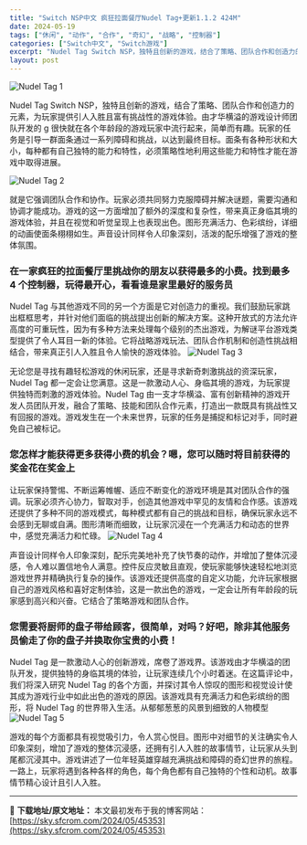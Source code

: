```yaml
---
title: "Switch NSP中文 疯狂拉面餐厅Nudel Tag+更新1.1.2 424M"
date: 2024-05-19
tags: ["休闲", "动作", "合作", "奇幻", "战略", "控制器"]
categories: ["Switch中文", "Switch游戏"]
excerpt: "Nudel Tag Switch NSP，独特且创新的游戏，结合了策略、团队合作和创造力的元素，为玩家提供引人入胜且富有挑战性的游戏体验。由才华横溢的游戏设计师团队开发的 g 很快就在各个年龄段的游戏玩家中流行起来，简单而有趣。玩家的任务是引导一群面条通过一系列障碍和挑战，以达到最终目标。面条有各种&hellip;"
layout: post
---
```


<img src="https://sky.sfcrom.com/wp-content/uploads/2024/05/20240519110740-8473d.jpeg" alt="Nudel Tag 1" />

Nudel Tag Switch NSP，独特且创新的游戏，结合了策略、团队合作和创造力的元素，为玩家提供引人入胜且富有挑战性的游戏体验。由才华横溢的游戏设计师团队开发的 g 很快就在各个年龄段的游戏玩家中流行起来，简单而有趣。玩家的任务是引导一群面条通过一系列障碍和挑战，以达到最终目标。面条有各种形状和大小，每种都有自己独特的能力和特性，必须策略性地利用这些能力和特性才能在游戏中取得进展。

<img src="https://sky.sfcrom.com/wp-content/uploads/2024/05/20240519110743-82c75.jpeg" alt="Nudel Tag 2" />

<span>就是它强调团队合作和协作。玩家必须共同努力克服障碍并解决谜题，需要沟通和协调才能成功。游戏的这一方面增加了额外的深度和复杂性，带来真正身临其境的游戏体验，并且在视觉和听觉呈现上也表现出色。图形充满活力、色彩缤纷，详细的动画使面条栩栩如生。声音设计同样令人印象深刻，活泼的配乐增强了游戏的整体氛围。</span>
<h3><span>在一家疯狂的拉面餐厅里挑战你的朋友以获得最多的小费。找到最多 4 个控制器，玩得最开心，看看谁是家里最好的服务员</span></h3>
<span>Nudel Tag 与其他游戏不同的另一个方面是它对创造力的重视。我们鼓励玩家跳出框框思考，并针对他们面临的挑战提出创新的解决方案。这种开放式的方法允许高度的可重玩性，因为有多种方法来处理每个级别的杰出游戏，为解谜平台游戏类型提供了令人耳目一新的体验。它将战略游戏玩法、团队合作机制和创造性挑战相结合，带来真正引人入胜且令人愉快的游戏体验。</span>

<img src="https://sky.sfcrom.com/wp-content/uploads/2024/05/20240519110745-ed4ef.jpeg" alt="Nudel Tag 3" />

<span>无论您是寻找有趣轻松游戏的休闲玩家，还是寻求新奇刺激挑战的资深玩家，Nudel Tag 都一定会让您满意。这是一款激动人心、身临其境的游戏，为玩家提供独特而刺激的游戏体验。Nudel Tag 由一支才华横溢、富有创新精神的游戏开发人员团队开发，融合了策略、技能和团队合作元素，打造出一款既具有挑战性又有回报的游戏。游戏发生在一个未来世界，玩家的任务是捕捉和标记对手，同时避免自己被标记。</span>
<h3><span>您怎样才能获得更多获得小费的机会？嗯，您可以随时将目前获得的奖金花在奖金上</span></h3>
<span>让玩家保持警惕、不断运筹帷幄、适应不断变化的游戏环境是其对团队合作的强调。玩家必须齐心协力，智取对手，创造其他游戏中罕见的友情和合作感。该游戏还提供了多种不同的游戏模式，每种模式都有自己的挑战和目标，确保玩家永远不会感到无聊或自满。图形清晰而细致，让玩家沉浸在一个充满活力和动态的世界中，感觉充满活力和忙碌。</span>

<img src="https://sky.sfcrom.com/wp-content/uploads/2024/05/20240519110746-1e3a2.jpeg" alt="Nudel Tag 4" />

<span>声音设计同样令人印象深刻，配乐完美地补充了快节奏的动作，并增加了整体沉浸感，令人难以置信地令人满意。控件反应灵敏且直观，使玩家能够快速轻松地浏览游戏世界并精确执行复杂的操作。该游戏还提供高度的自定义功能，允许玩家根据自己的游戏风格和喜好定制体验，这是一款出色的游戏，一定会让所有年龄段的玩家感到高兴和兴奋。它结合了策略游戏和团队合作。</span>
<h3><span>您需要将厨师的盘子带给顾客，很简单，对吗？好吧，除非其他服务员偷走了你的盘子并换取你宝贵的小费！</span></h3>
<span>Nudel Tag 是一款激动人心的创新游戏，席卷了游戏界。该游戏由才华横溢的团队开发，提供独特的身临其境的体验，让玩家连续几个小时着迷。在这篇评论中，我们将深入研究 Nudel Tag 的各个方面，并探讨其令人惊叹的图形和视觉设计使其成为游戏行业中如此出色的游戏的原因。该游戏具有充满活力和色彩缤纷的图形，将 Nudel Tag 的世界带入生活。从郁郁葱葱的风景到细致的人物模型</span>

<img src="https://sky.sfcrom.com/wp-content/uploads/2024/05/20240519110748-76147.jpeg" alt="Nudel Tag 5" />

游戏的每个方面都具有视觉吸引力，令人赏心悦目。图形中对细节的关注确实令人印象深刻，增加了游戏的整体沉浸感，还拥有引人入胜的故事情节，让玩家从头到尾都沉浸其中。游戏讲述了一位年轻英雄穿越充满挑战和障碍的奇幻世界的旅程。一路上，玩家将遇到各种各样的角色，每个角色都有自己独特的个性和动机。故事情节精心设计且引人入胜。

---
📖 **下载地址/原文地址：** 本文最初发布于我的博客网站：[https://sky.sfcrom.com/2024/05/45353](https://sky.sfcrom.com/2024/05/45353)
